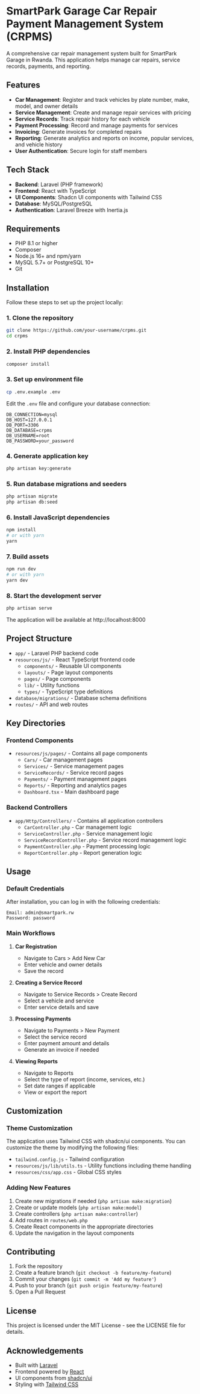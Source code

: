 # SmartPark Garage Car Repair Payment Management System (CRPMS)

A comprehensive car repair management system built for SmartPark Garage in Rwanda. This application helps manage car repairs, service records, payments, and reporting.

## Features

- **Car Management**: Register and track vehicles by plate number, make, model, and owner details
- **Service Management**: Create and manage repair services with pricing
- **Service Records**: Track repair history for each vehicle
- **Payment Processing**: Record and manage payments for services
- **Invoicing**: Generate invoices for completed repairs
- **Reporting**: Generate analytics and reports on income, popular services, and vehicle history
- **User Authentication**: Secure login for staff members

## Tech Stack

- **Backend**: Laravel (PHP framework)
- **Frontend**: React with TypeScript
- **UI Components**: Shadcn UI components with Tailwind CSS
- **Database**: MySQL/PostgreSQL
- **Authentication**: Laravel Breeze with Inertia.js

## Requirements

- PHP 8.1 or higher
- Composer
- Node.js 16+ and npm/yarn
- MySQL 5.7+ or PostgreSQL 10+
- Git

## Installation

Follow these steps to set up the project locally:

### 1. Clone the repository

```bash
git clone https://github.com/your-username/crpms.git
cd crpms
```

### 2. Install PHP dependencies

```bash
composer install
```

### 3. Set up environment file

```bash
cp .env.example .env
```

Edit the `.env` file and configure your database connection:

```
DB_CONNECTION=mysql
DB_HOST=127.0.0.1
DB_PORT=3306
DB_DATABASE=crpms
DB_USERNAME=root
DB_PASSWORD=your_password
```

### 4. Generate application key

```bash
php artisan key:generate
```

### 5. Run database migrations and seeders

```bash
php artisan migrate
php artisan db:seed
```

### 6. Install JavaScript dependencies

```bash
npm install
# or with yarn
yarn
```

### 7. Build assets

```bash
npm run dev
# or with yarn
yarn dev
```

### 8. Start the development server

```bash
php artisan serve
```

The application will be available at http://localhost:8000

## Project Structure

- `app/` - Laravel PHP backend code
- `resources/js/` - React TypeScript frontend code
  - `components/` - Reusable UI components
  - `layouts/` - Page layout components
  - `pages/` - Page components
  - `lib/` - Utility functions
  - `types/` - TypeScript type definitions
- `database/migrations/` - Database schema definitions
- `routes/` - API and web routes

## Key Directories

### Frontend Components

- `resources/js/pages/` - Contains all page components
  - `Cars/` - Car management pages
  - `Services/` - Service management pages
  - `ServiceRecords/` - Service record pages
  - `Payments/` - Payment management pages
  - `Reports/` - Reporting and analytics pages
  - `Dashboard.tsx` - Main dashboard page

### Backend Controllers

- `app/Http/Controllers/` - Contains all application controllers
  - `CarController.php` - Car management logic
  - `ServiceController.php` - Service management logic
  - `ServiceRecordController.php` - Service record management logic
  - `PaymentController.php` - Payment processing logic
  - `ReportController.php` - Report generation logic

## Usage

### Default Credentials

After installation, you can log in with the following credentials:

```
Email: admin@smartpark.rw
Password: password
```

### Main Workflows

1. **Car Registration**
   - Navigate to Cars > Add New Car
   - Enter vehicle and owner details
   - Save the record

2. **Creating a Service Record**
   - Navigate to Service Records > Create Record
   - Select a vehicle and service
   - Enter service details and save

3. **Processing Payments**
   - Navigate to Payments > New Payment
   - Select the service record
   - Enter payment amount and details
   - Generate an invoice if needed

4. **Viewing Reports**
   - Navigate to Reports
   - Select the type of report (income, services, etc.)
   - Set date ranges if applicable
   - View or export the report

## Customization

### Theme Customization

The application uses Tailwind CSS with shadcn/ui components. You can customize the theme by modifying the following files:

- `tailwind.config.js` - Tailwind configuration
- `resources/js/lib/utils.ts` - Utility functions including theme handling
- `resources/css/app.css` - Global CSS styles

### Adding New Features

1. Create new migrations if needed (`php artisan make:migration`)
2. Create or update models (`php artisan make:model`)
3. Create controllers (`php artisan make:controller`)
4. Add routes in `routes/web.php`
5. Create React components in the appropriate directories
6. Update the navigation in the layout components

## Contributing

1. Fork the repository
2. Create a feature branch (`git checkout -b feature/my-feature`)
3. Commit your changes (`git commit -m 'Add my feature'`)
4. Push to your branch (`git push origin feature/my-feature`)
5. Open a Pull Request

## License

This project is licensed under the MIT License - see the LICENSE file for details.

## Acknowledgements

- Built with [Laravel](https://laravel.com/)
- Frontend powered by [React](https://reactjs.org/)
- UI components from [shadcn/ui](https://ui.shadcn.com/)
- Styling with [Tailwind CSS](https://tailwindcss.com/) 